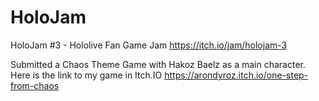 # HoloJam
HoloJam #3 - Hololive Fan Game Jam
https://itch.io/jam/holojam-3


Submitted a Chaos Theme Game with Hakoz Baelz as a main character.
Here is the link to my game in Itch.IO
https://arondyroz.itch.io/one-step-from-chaos
